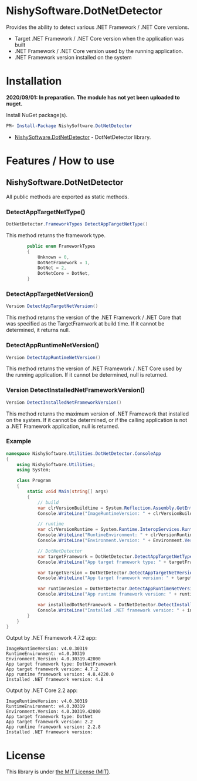 # NishySoftware.DotNetDetector

Provides the ability to detect various .NET Framework / .NET Core versions.
- Target .NET Framework / .NET Core version when the application was built
- .NET Framework / .NET Core version used by the running application.
- .NET Framework version installed on the system


# Installation

**2020/09/01: In preparation. The module has not yet been uploaded to nuget.**

Install NuGet package(s).

```powershell
PM> Install-Package NishySoftware.DotNetDetector
```

* [NishySoftware.DotNetDetector](https://www.nuget.org/packages/NishySoftware.DotNetDetector/) - DotNetDetector library.


# Features / How to use

## NishySoftware.DotNetDetector

All public methods are exported as static methods.

### DetectAppTargetNetType()
```csharp
DotNetDetector.FrameworkTypes DetectAppTargetNetType()
```

This method returns the framework type.
```csharp
        public enum FrameworkTypes
        {
            Unknown = 0,
            DotNetFramework = 1,
            DotNet = 2,
            DotNetCore = DotNet,
        }
```

### DetectAppTargetNetVersion()
```csharp
Version DetectAppTargetNetVersion()
```

This method returns the version of the .NET Framework / .NET Core that was specified as the TargetFramwork at build time.
If it cannot be determined, it returns null.

### DetectAppRuntimeNetVersion()
```csharp
Version DetectAppRuntimeNetVersion()
```

This method returns the version of .NET Framework / .NET Core used by the running application.
If it cannot be determined, null is returned.

### Version DetectInstalledNetFrameworkVersion()
```csharp
Version DetectInstalledNetFrameworkVersion()
```
This method returns the maximum version of .NET Framework that installed on the system.
If it cannot be determined, or if the calling application is not a .NET Framework application, null is returned.

### Example

```csharp
namespace NishySoftware.Utilities.DotNetDetector.ConsoleApp
{
    using NishySoftware.Utilities;
    using System;

    class Program
    {
        static void Main(string[] args)
        {
            // build
            var clrVersionBuildtime = System.Reflection.Assembly.GetEntryAssembly().ImageRuntimeVersion;
            Console.WriteLine("ImageRuntimeVersion: " + clrVersionBuildtime);

            // runtime
            var clrVersionRuntime = System.Runtime.InteropServices.RuntimeEnvironment.GetSystemVersion();
            Console.WriteLine("RuntimeEnvironment: " + clrVersionRuntime);
            Console.WriteLine("Environment.Version: " + Environment.Version.ToString());

            // DotNetDetector
            var targetFramework = DotNetDetector.DetectAppTargetNetType();
            Console.WriteLine("App target framework type: " + targetFramework.ToString());

            var targetVersion = DotNetDetector.DetectAppTargetNetVersion();
            Console.WriteLine("App target framework version: " + targetVersion?.ToString());

            var runtimeVesion = DotNetDetector.DetectAppRuntimeNetVersion();
            Console.WriteLine("App runtime framework version: " + runtimeVesion?.ToString());

            var installedDotNetFramework = DotNetDetector.DetectInstalledNetFrameworkVersion();
            Console.WriteLine("Installed .NET framework version: " + installedDotNetFramework?.ToString());
        }
    }
}
```

Output by .NET Framework 4.7.2 app:
```
ImageRuntimeVersion: v4.0.30319
RuntimeEnvironment: v4.0.30319
Environment.Version: 4.0.30319.42000
App target framework type: DotNetFramework
App target framework version: 4.7.2
App runtime framework version: 4.8.4220.0
Installed .NET framework version: 4.8
```

Output by .NET Core 2.2 app:
```
ImageRuntimeVersion: v4.0.30319
RuntimeEnvironment: v4.0.30319
Environment.Version: 4.0.30319.42000
App target framework type: DotNet
App target framework version: 2.2
App runtime framework version: 2.2.8
Installed .NET framework version:
```

# License

This library is under [the MIT License (MIT)](LICENSE).
